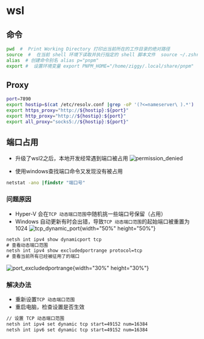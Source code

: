 # wsl

## 命令
```bash
pwd  #  Print Working Directory 打印出当前所在的工作目录的绝对路径
source  #  在当前 shell 环境下读取并执行指定的 shell 脚本文件  source ~/.zshrc
alias  # 创建命令别名 alias p="pnpm"
export #  设置环境变量 export PNPM_HOME="/home/ziggy/.local/share/pnpm"
```

## Proxy
```bash
port=7890
export hostip=$(cat /etc/resolv.conf |grep -oP '(?<=nameserver\ ).*')
export https_proxy="http://${hostip}:${port}"
export http_proxy="http://${hostip}:${port}"
export all_proxy="socks5://${hostip}:${port}"
```

## 端口占用

* 升级了wsl2之后，本地开发经常遇到端口被占用
![permission_denied](/img/port_permission_denied.png)

* 使用windows查找端口命令又发现没有被占用
```cmd
netstat -ano |findstr "端口号"
```

### 问题原因

* Hyper-V 会在`TCP 动态端口范围`中随机挑一些端口号保留（占用）
* Windows 自动更新有时会出错，导致`TCP 动态端口范围`的起始端口被重置为 1024
![tcp_dynamic_port](/img/tcp_dynamic_port.png){width="50%" height="50%"}
```cmd
netsh int ipv4 show dynamicport tcp
# 查看动态端口范围
netsh int ipv4 show excludedportrange protocol=tcp
# 查看当前所有已经被征用了的端口
```
![port_excludedportrange](/img/port_excludedportrange.png){width="30%" height="30%"}

### 解决办法
* 重新设置`TCP 动态端口范围`
* 重启电脑，检查设置是否生效
```cmd
// 设置 TCP 动态端口范围
netsh int ipv4 set dynamic tcp start=49152 num=16384
netsh int ipv6 set dynamic tcp start=49152 num=16384
```

